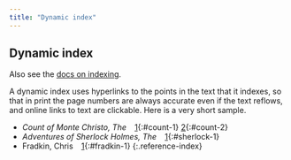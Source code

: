 ```yaml
---
title: "Dynamic index"
---
```


## Dynamic index

Also see the [docs on indexing](https://electricbookworks.github.io/electric-book/docs/editing/indexes.html).

A dynamic index uses hyperlinks to the points in the text that it indexes, so that in print the page numbers are always accurate even if the text reflows, and online links to text are clickable. Here is a very short sample.

* *Count of Monte Christo, The* &ensp;
[1](00-08-frontispiece-page.html#count-1){:#count-1}
[2](02-01-plain-images.html#count-2){:#count-2}
* *Adventures of Sherlock Holmes, The* &ensp;
[1](01-01-plain-text.html#sherlock-1){:#sherlock-1}
* Fradkin, Chris &ensp;
[1](02-02-figures.html#fradkin-1){:#fradkin-1}
{:.reference-index}
